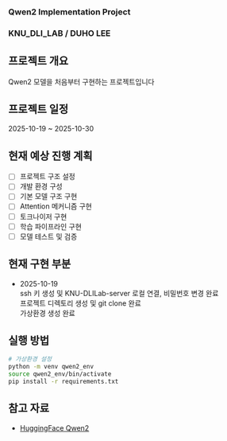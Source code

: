 ### Qwen2 Implementation Project
### KNU_DLI_LAB / DUHO LEE 

## 프로젝트 개요
Qwen2 모델을 처음부터 구현하는 프로젝트입니다

## 프로젝트 일정
2025-10-19 ~ 2025-10-30

## 현재 예상 진행 계획
- [ ] 프로젝트 구조 설정
- [ ] 개발 환경 구성
- [ ] 기본 모델 구조 구현
- [ ] Attention 메커니즘 구현
- [ ] 토크나이저 구현
- [ ] 학습 파이프라인 구현
- [ ] 모델 테스트 및 검증

## 현재 구현 부분

- 2025-10-19  
ssh 키 생성 및 KNU-DLILab-server 로컬 연결, 비밀번호 변경 완료  
프로젝트 디렉토리 생성 및 git clone 완료  
가상환경 생성 완료  

## 실행 방법
```bash
# 가상환경 설정
python -m venv qwen2_env
source qwen2_env/bin/activate
pip install -r requirements.txt
```

## 참고 자료
- [HuggingFace Qwen2](https://huggingface.co/docs/transformers/model_doc/qwen2)
